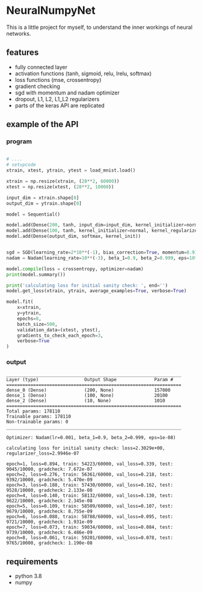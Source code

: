 # NeuralNumpyNet

This is a little project for myself, to understand the inner workings of neural networks.

## features

* fully connected layer
* activation functions (tanh, sigmoid, relu, lrelu, softmax)
* loss functions (mse, crossentropy)
* gradient checking
* sgd with momentum and nadam optimizer
* dropout, L1, L2, L1_L2 regularizers
* parts of the keras API are replicated

## example of the API

### program

```python

# ....
# setupcode
xtrain, xtest, ytrain, ytest = load_mnist.load()

xtrain = np.resize(xtrain, (28**2, 60000))
xtest = np.resize(xtest, (28**2, 10000))

input_dim = xtrain.shape[0]
output_dim = ytrain.shape[0]

model = Sequential()

model.add(Dense(200, tanh, input_dim=input_dim, kernel_initializer=normal))
model.add(Dense(100, tanh, kernel_initializer=normal, kernel_regularizer=L1_L2(1e-4, 1e-3)))
model.add(Dense(output_dim, softmax, kernel_init))


sgd = SGD(learning_rate=2*10**(-1), bias_correction=True, momentum=0.9)
nadam = Nadam(learning_rate=10**(-3), beta_1=0.9, beta_2=0.999, eps=10**(-8))

model.compile(loss = crossentropy, optimizer=nadam)
print(model.summary())

print('calculating loss for initial sanity check: ', end='')
model.get_loss(xtrain, ytrain, average_examples=True, verbose=True)

model.fit(
    x=xtrain,
    y=ytrain,
    epochs=8,
    batch_size=500,
    validation_data=(xtest, ytest),
    gradients_to_check_each_epoch=3,
    verbose=True
)

```
### output

```
_________________________________________________________________
Layer (type)                 Output Shape              Param #   
=================================================================
dense_0 (Dense)              (200, None)               157000
dense_1 (Dense)              (100, None)               20100
dense_2 (Dense)              (10, None)                1010
=================================================================
Total params: 178110
Trainable params: 178110
Non-trainable params: 0
_________________________________________________________________

Optimizer: Nadam(lr=0.001, beta_1=0.9, beta_2=0.999, eps=1e-08)

calculating loss for initial sanity check: loss=2.3029e+00, regularizer_loss=2.9946e-07

epoch=1, loss=0.894, train: 54223/60000, val_loss=0.339, test: 9045/10000, gradcheck: 7.672e-07
epoch=2, loss=0.276, train: 56361/60000, val_loss=0.218, test: 9392/10000, gradcheck: 5.470e-09
epoch=3, loss=0.188, train: 57430/60000, val_loss=0.162, test: 9528/10000, gradcheck: 2.133e-08
epoch=4, loss=0.140, train: 58132/60000, val_loss=0.130, test: 9622/10000, gradcheck: 2.345e-08
epoch=5, loss=0.109, train: 58509/60000, val_loss=0.107, test: 9679/10000, gradcheck: 8.755e-09
epoch=6, loss=0.088, train: 58788/60000, val_loss=0.095, test: 9721/10000, gradcheck: 1.931e-09
epoch=7, loss=0.073, train: 59034/60000, val_loss=0.084, test: 9739/10000, gradcheck: 6.486e-09
epoch=8, loss=0.061, train: 59201/60000, val_loss=0.078, test: 9765/10000, gradcheck: 1.190e-08

```

## requirements

 * python 3.8
 * numpy

